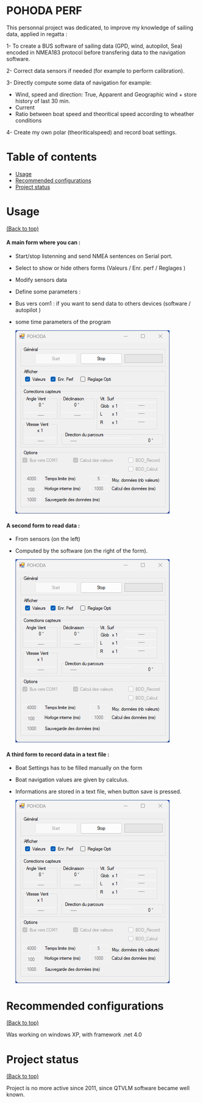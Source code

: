 # POHODA PERF
This personnal project was dedicated, to improve my knowledge of sailing data, applied in regatta : 

1- To create a BUS software of sailing data (GPD, wind, autopilot, Sea) encoded in NMEA183 protocol before transfering data to the navigation software.

2- Correct data sensors if needed (for example to perform calibration).

3- Directly compute some data of navigation for example: 
- Wind, speed and direction: True, Apparent and Geographic wind + store history of last 30 min.
- Current
- Ratio between boat speed and theoritical speed according to wheather conditions

4- Create my own polar (theoriticalspeed) and record boat settings.


# Table of contents

- [Usage](#usage)
- [Recommended configurations](#recommended-configurations)
- [Project status](#Project-status)


# Usage
[(Back to top)](#table-of-contents)

#### A main form where you can :
- Start/stop listenning and send NMEA sentences on Serial port.
- Select to show or hide others forms (Valeurs / Enr. perf / Reglages )
- Modify sensors data

- Define some parameters :
- Bus vers com1 : if you want to send data to others devices (software / autopilot )
- some time parameters of the program
			
	![image](https://github.com/VinceWeber/Data_Sailing_monitor/blob/main/Screenshots/Main%20window.png)
			
#### A second form to read data :
- From sensors (on the left)
- Computed by the software (on the right of the form).
	
	![image](https://github.com/VinceWeber/Data_Sailing_monitor/blob/main/Screenshots/Main%20window.png)
	
#### A third form to record data in a text file :
- Boat Settings has to be filled manually on the form
- Boat navigation values are given by calculus.
- Informations are stored in a text file, when button save is pressed.
	
	![image](https://github.com/VinceWeber/Data_Sailing_monitor/blob/main/Screenshots/Main%20window.png)


# Recommended configurations
[(Back to top)](#table-of-contents)

Was working on windows XP, with framework .net 4.0


# Project status
[(Back to top)](#table-of-contents)

   Project is no more active since 2011, since QTVLM software became well known.

